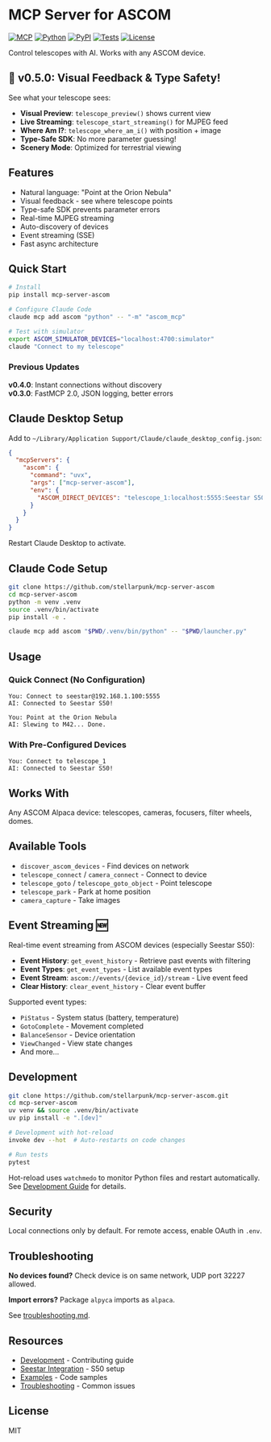 # MCP Server for ASCOM

[![MCP](https://img.shields.io/badge/MCP-2025--06--18-brightgreen.svg)](https://modelcontextprotocol.io)
[![Python](https://img.shields.io/badge/python-3.10%2B-blue.svg)](https://www.python.org/downloads/)
[![PyPI](https://img.shields.io/pypi/v/mcp-server-ascom.svg)](https://pypi.org/project/mcp-server-ascom/)
[![Tests](https://github.com/stellarpunk/mcp-server-ascom/workflows/Test/badge.svg)](https://github.com/stellarpunk/mcp-server-ascom/actions)
[![License](https://img.shields.io/badge/license-MIT-green.svg)](LICENSE)

Control telescopes with AI. Works with any ASCOM device.

## 🎯 v0.5.0: Visual Feedback & Type Safety!

See what your telescope sees:
- **Visual Preview**: `telescope_preview()` shows current view
- **Live Streaming**: `telescope_start_streaming()` for MJPEG feed  
- **Where Am I?**: `telescope_where_am_i()` with position + image
- **Type-Safe SDK**: No more parameter guessing!
- **Scenery Mode**: Optimized for terrestrial viewing

## Features

- Natural language: "Point at the Orion Nebula"
- Visual feedback - see where telescope points
- Type-safe SDK prevents parameter errors
- Real-time MJPEG streaming
- Auto-discovery of devices
- Event streaming (SSE)
- Fast async architecture

## Quick Start

```bash
# Install
pip install mcp-server-ascom

# Configure Claude Code
claude mcp add ascom "python" -- "-m" "ascom_mcp"

# Test with simulator
export ASCOM_SIMULATOR_DEVICES="localhost:4700:simulator"
claude "Connect to my telescope"
```

### Previous Updates

**v0.4.0**: Instant connections without discovery  
**v0.3.0**: FastMCP 2.0, JSON logging, better errors

## Claude Desktop Setup

Add to `~/Library/Application Support/Claude/claude_desktop_config.json`:
```json
{
  "mcpServers": {
    "ascom": {
      "command": "uvx",
      "args": ["mcp-server-ascom"],
      "env": {
        "ASCOM_DIRECT_DEVICES": "telescope_1:localhost:5555:Seestar S50"
      }
    }
  }
}
```

Restart Claude Desktop to activate.

## Claude Code Setup

```bash
git clone https://github.com/stellarpunk/mcp-server-ascom
cd mcp-server-ascom
python -m venv .venv
source .venv/bin/activate
pip install -e .

claude mcp add ascom "$PWD/.venv/bin/python" -- "$PWD/launcher.py"
```

## Usage

### Quick Connect (No Configuration)
```
You: Connect to seestar@192.168.1.100:5555
AI: Connected to Seestar S50!

You: Point at the Orion Nebula  
AI: Slewing to M42... Done.
```

### With Pre-Configured Devices
```
You: Connect to telescope_1
AI: Connected to Seestar S50!
```

## Works With

Any ASCOM Alpaca device: telescopes, cameras, focusers, filter wheels, domes.

## Available Tools

- `discover_ascom_devices` - Find devices on network
- `telescope_connect` / `camera_connect` - Connect to device
- `telescope_goto` / `telescope_goto_object` - Point telescope
- `telescope_park` - Park at home position
- `camera_capture` - Take images

## Event Streaming 🆕

Real-time event streaming from ASCOM devices (especially Seestar S50):

- **Event History**: `get_event_history` - Retrieve past events with filtering
- **Event Types**: `get_event_types` - List available event types  
- **Event Stream**: `ascom://events/{device_id}/stream` - Live event feed
- **Clear History**: `clear_event_history` - Clear event buffer

Supported event types:
- `PiStatus` - System status (battery, temperature)
- `GotoComplete` - Movement completed
- `BalanceSensor` - Device orientation
- `ViewChanged` - View state changes
- And more...

## Development

```bash
git clone https://github.com/stellarpunk/mcp-server-ascom.git
cd mcp-server-ascom
uv venv && source .venv/bin/activate
uv pip install -e ".[dev]"

# Development with hot-reload
invoke dev --hot  # Auto-restarts on code changes

# Run tests
pytest
```

Hot-reload uses `watchmedo` to monitor Python files and restart automatically.
See [Development Guide](docs/development.md) for details.

## Security

Local connections only by default. For remote access, enable OAuth in `.env`.

## Troubleshooting

**No devices found?** Check device is on same network, UDP port 32227 allowed.

**Import errors?** Package `alpyca` imports as `alpaca`.

See [troubleshooting.md](docs/troubleshooting.md).

## Resources

- [Development](docs/development.md) - Contributing guide
- [Seestar Integration](docs/seestar_integration.md) - S50 setup
- [Examples](examples/) - Code samples
- [Troubleshooting](docs/troubleshooting.md) - Common issues

## License

MIT